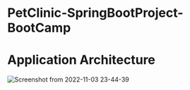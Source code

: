 # PetClinic-SpringBootProject-BootCamp

# Application Architecture
 ![Screenshot from 2022-11-03 23-44-39](https://user-images.githubusercontent.com/111037524/199801973-24fbed3f-71c6-4558-a841-4aa8aaf22352.png)

